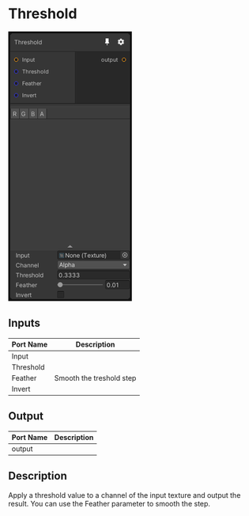 # Threshold
![Mixture.ThresholdNode](../../images/Mixture.ThresholdNode.png)
## Inputs
Port Name | Description
--- | ---
Input | 
Threshold | 
Feather | Smooth the treshold step
Invert | 

## Output
Port Name | Description
--- | ---
output | 

## Description
Apply a threshold value to a channel of the input texture and output the result. You can use the Feather parameter to smooth the step.

